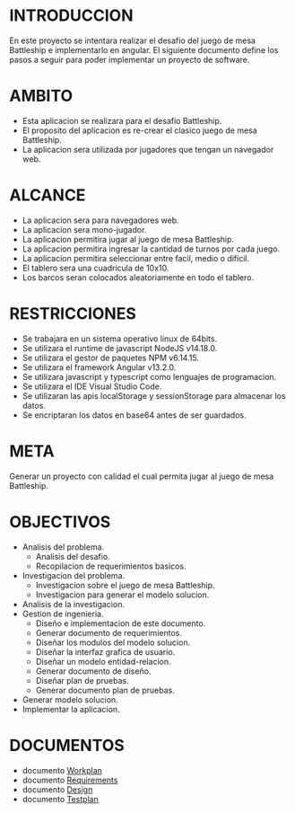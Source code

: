 # INTRODUCCION
En este proyecto se intentara realizar el desafio del juego de mesa Battleship e implementarlo en angular. El siguiente documento define los pasos a seguir para poder implementar un proyecto de software.

# AMBITO
- Esta aplicacion se realizara para el desafio Battleship.
- El proposito del aplicacion es re-crear el clasico juego de mesa Battleship.
- La aplicacion sera utilizada por jugadores que tengan un navegador web.

# ALCANCE
- La aplicacion sera para navegadores web.
- La aplicacion sera mono-jugador.
- La aplicacion permitira jugar al juego de mesa Battleship.
- La aplicacion permitira ingresar la cantidad de turnos por cada juego.
- La aplicacion permitira seleccionar entre facil, medio o dificil.
- El tablero sera una cuadricula de 10x10.
- Los barcos seran colocados aleatoriamente en todo el tablero.

# RESTRICCIONES
- Se trabajara en un sistema operativo linux de 64bits.
- Se utilizara el runtime de javascript NodeJS v14.18.0.
- Se utilizara el gestor de paquetes NPM v6.14.15.
- Se utilizara el framework Angular v13.2.0.
- Se utilizara javascript y typescript como lenguajes de programacion.
- Se utilizara el IDE Visual Studio Code.
- Se utilizaran las apis localStorage y sessionStorage para almacenar los datos.
- Se encriptaran los datos en base64 antes de ser guardados.

# META
Generar un proyecto con calidad el cual permita jugar al juego de mesa Battleship.

# OBJECTIVOS
- Analisis del problema.
    - Analisis del desafio.
    - Recopilacion de requerimientos basicos.
- Investigacion del problema.
    - Investigacion sobre el juego de mesa Battleship.
    - Investigacion para generar el modelo solucion.
- Analisis de la investigacion.
- Gestion de ingenieria.
    - Diseño e implementacion de este documento.
    - Generar documento de requerimientos.
    - Diseñar los modulos del modelo solucion.
    - Diseñar la interfaz grafica de usuario.
    - Diseñar un modelo entidad-relacion.
    - Generar documento de diseño.
    - Diseñar plan de pruebas.
    - Generar documento plan de pruebas.
- Generar modelo solucion.
- Implementar la aplicacion.

# DOCUMENTOS
- documento [Workplan](./WORKPLAN.md)
- documento [Requirements](./REQUIREMENTS.md)
- documento [Design](./DESIGN.md)
- documento [Testplan](./TESTPLAN.md)